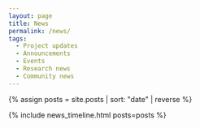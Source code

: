 ```yaml
---
layout: page
title: News
permalink: /news/
tags:
  - Project updates
  - Announcements
  - Events
  - Research news
  - Community news
---
```


{% assign posts = site.posts | sort: "date" | reverse %}

{% include news_timeline.html posts=posts %}
